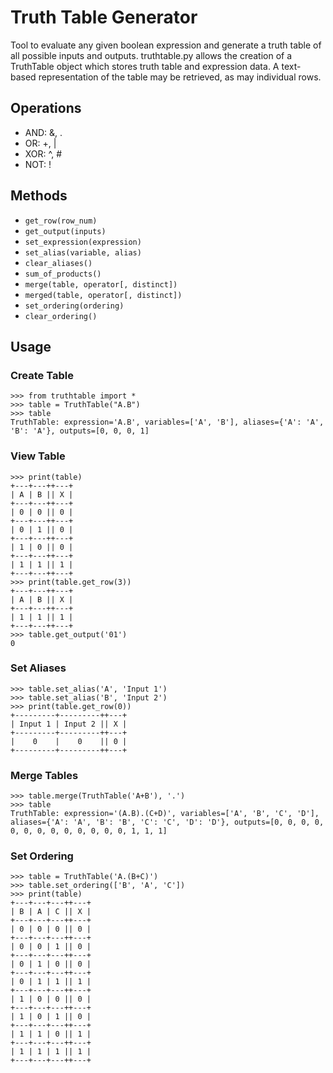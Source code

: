 # Truth Table Generator

Tool to evaluate any given boolean expression and generate a truth table of all possible inputs and outputs. truthtable.py allows the creation of a TruthTable object which stores truth table and expression data. A text-based representation of the table may be retrieved, as may individual rows. 

## Operations
- AND: &, .
- OR: +, |
- XOR: ^, #
- NOT: !

## Methods
- ```get_row(row_num)```
- ```get_output(inputs)```
- ```set_expression(expression)```
- ```set_alias(variable, alias)```
- ```clear_aliases()```
- ```sum_of_products()```
- ```merge(table, operator[, distinct])```
- ```merged(table, operator[, distinct])```
- ```set_ordering(ordering)```
- ```clear_ordering()```

## Usage
### Create Table
```
>>> from truthtable import *
>>> table = TruthTable("A.B")
>>> table
TruthTable: expression='A.B', variables=['A', 'B'], aliases={'A': 'A', 'B': 'A'}, outputs=[0, 0, 0, 1]
```
### View Table
```
>>> print(table)
+---+---++---+
| A | B || X |
+---+---++---+
| 0 | 0 || 0 |
+---+---++---+
| 0 | 1 || 0 |
+---+---++---+
| 1 | 0 || 0 |
+---+---++---+
| 1 | 1 || 1 |
+---+---++---+
>>> print(table.get_row(3))
+---+---++---+
| A | B || X |
+---+---++---+
| 1 | 1 || 1 |
+---+---++---+
>>> table.get_output('01')
0
```
### Set Aliases
```
>>> table.set_alias('A', 'Input 1')
>>> table.set_alias('B', 'Input 2')
>>> print(table.get_row(0))
+---------+---------++---+
| Input 1 | Input 2 || X |
+---------+---------++---+
|    0    |    0    || 0 |
+---------+---------++---+
```
### Merge Tables
```
>>> table.merge(TruthTable('A+B'), '.')
>>> table
TruthTable: expression='(A.B).(C+D)', variables=['A', 'B', 'C', 'D'], aliases={'A': 'A', 'B': 'B', 'C': 'C', 'D': 'D'}, outputs=[0, 0, 0, 0, 0, 0, 0, 0, 0, 0, 0, 0, 0, 1, 1, 1]
```
### Set Ordering
```
>>> table = TruthTable('A.(B+C)')
>>> table.set_ordering(['B', 'A', 'C'])
>>> print(table)
+---+---+---++---+
| B | A | C || X |
+---+---+---++---+
| 0 | 0 | 0 || 0 |
+---+---+---++---+
| 0 | 0 | 1 || 0 |
+---+---+---++---+
| 0 | 1 | 0 || 0 |
+---+---+---++---+
| 0 | 1 | 1 || 1 |
+---+---+---++---+
| 1 | 0 | 0 || 0 |
+---+---+---++---+
| 1 | 0 | 1 || 0 |
+---+---+---++---+
| 1 | 1 | 0 || 1 |
+---+---+---++---+
| 1 | 1 | 1 || 1 |
+---+---+---++---+
